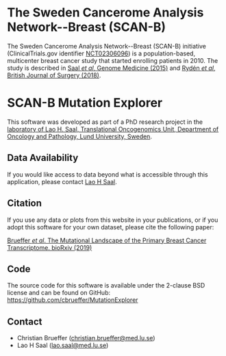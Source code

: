# The Sweden Cancerome Analysis Network--Breast (SCAN-B)

The Sweden Cancerome Analysis Network--Breast (SCAN-B) initiative (ClinicalTrials.gov identifier [NCT02306096](https://clinicaltrials.gov/ct2/show/NCT02306096)) is a population-based, multicenter breast cancer study that started enrolling patients in 2010.
The study is described in [Saal *et al*, Genome Medicine (2015)](https://doi.org/10.1186/s13073-015-0131-9) and [Rydén *et al*, British Journal of Surgery (2018)](https://doi.org/10.1002/bjs.10741).

# SCAN-B Mutation Explorer

This software was developed as part of a PhD research project in the [laboratory of Lao H. Saal, Translational Oncogenomics Unit, Department of Oncology and Pathology, Lund University, Sweden](https://www.med.lu.se/saalgroup).

## Data Availability

If you would like access to data beyond what is accessible through this application, please contact [Lao H Saal](https://portal.research.lu.se/portal/en/persons/lao-saal(28d485a2-dc70-44d3-b799-1c2a3e50a422).html).

## Citation

If you use any data or plots from this website in your publications, or if you adopt this software for your own dataset, please cite the following paper:

[Brueffer *et al*. The Mutational Landscape of the Primary Breast Cancer Transcriptome. bioRxiv (2019)](https://)

## Code

The source code for this software is available under the 2-clause BSD license and can be found on GitHub: https://github.com/cbrueffer/MutationExplorer

## Contact

- Christian Brueffer (christian.brueffer@med.lu.se)
- Lao H Saal (lao.saal@med.lu.se)
